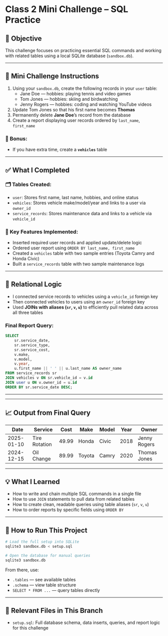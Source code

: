 # Class 2 Mini Challenge – SQL Practice

## 🎯 Objective

This challenge focuses on practicing essential SQL commands and working with related tables using a local SQLite database (`sandbox.db`).

---

## 📝 Mini Challenge Instructions

1. Using your `sandbox.db`, create the following records in your `user` table:
   - Jane Doe — hobbies: playing tennis and video games
   - Tom Jones — hobbies: skiing and birdwatching
   - Jenny Rogers — hobbies: coding and watching YouTube videos
2. Update Tom Jones so that his first name becomes **Thomas**
3. Permanently delete **Jane Doe**’s record from the database
4. Create a report displaying user records ordered by `last_name`, `first_name`

### 🔧 Bonus:
- If you have extra time, create a **`vehicles`** table

---

## ✅ What I Completed

### 🗂 Tables Created:
- `user`: Stores first name, last name, hobbies, and online status
- `vehicles`: Stores vehicle make/model/year and links to a user via `owner_id`
- `service_records`: Stores maintenance data and links to a vehicle via `vehicle_id`

### 📌 Key Features Implemented:
- Inserted required user records and applied update/delete logic
- Ordered user report using `ORDER BY last_name, first_name`
- Created a `vehicles` table with two sample entries (Toyota Camry and Honda Civic)
- Built a `service_records` table with two sample maintenance logs

---

## 🔄 Relational Logic

- I connected service records to vehicles using a `vehicle_id` foreign key
- Then connected vehicles to users using an `owner_id` foreign key
- Used **JOINs with aliases (`sr`, `v`, `u`)** to efficiently pull related data across all three tables

### Final Report Query:

```sql
SELECT
    sr.service_date,
    sr.service_type,
    sr.service_cost,
    v.make,
    v.model,
    v.year,
    u.first_name || ' ' || u.last_name AS owner_name
FROM service_records sr
JOIN vehicles v ON sr.vehicle_id = v.id
JOIN user u ON v.owner_id = u.id
ORDER BY sr.service_date DESC;
```
---

---

## 📈 Output from Final Query

| Date       | Service        | Cost  | Make   | Model | Year | Owner         |
|------------|----------------|-------|--------|--------|------|---------------|
| 2025-01-10 | Tire Rotation  | 49.99 | Honda  | Civic | 2018 | Jenny Rogers   |
| 2024-12-15 | Oil Change     | 89.99 | Toyota | Camry | 2020 | Thomas Jones   |

---

## 💡 What I Learned

- How to write and chain multiple SQL commands in a single file
- How to use `JOIN` statements to pull data from related tables
- How to create clean, readable queries using table aliases (`sr`, `v`, `u`)
- How to order reports by specific fields using `ORDER BY`

---

## 💾 How to Run This Project

```bash
# Load the full setup into SQLite
sqlite3 sandbox.db < setup.sql

# Open the database for manual queries
sqlite3 sandbox.db
```

From there, use:
- `.tables` — see available tables
- `.schema` — view table structure
- `SELECT * FROM ...` — query tables directly

---

## 📁 Relevant Files in This Branch

- `setup.sql`: Full database schema, data inserts, queries, and report logic for this challenge
